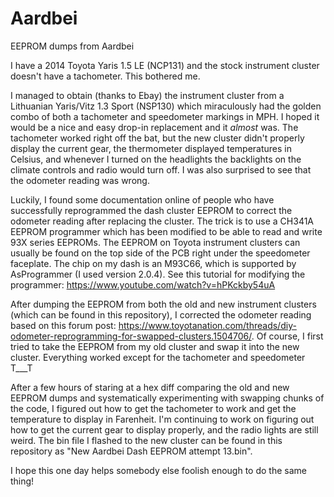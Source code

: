 # Aardbei
EEPROM dumps from Aardbei

I have a 2014 Toyota Yaris 1.5 LE (NCP131) and the stock instrument cluster doesn't have a tachometer.
This bothered me.

I managed to obtain (thanks to Ebay) the instrument cluster from a Lithuanian Yaris/Vitz 1.3 Sport (NSP130) which miraculously had the golden combo of both a tachometer and speedometer markings in MPH.
I hoped it would be a nice and easy drop-in replacement and it *almost* was. The tachometer worked right off the bat, but the new cluster didn't properly display the current gear, the thermometer displayed temperatures in Celsius, and whenever I turned on the headlights the backlights on the climate controls and radio would turn off. I was also surprised to see that the odometer reading was wrong.

Luckily, I found some documentation online of people who have successfully reprogrammed the dash cluster EEPROM to correct the odometer reading after replacing the cluster.
The trick is to use a CH341A EEPROM programmer which has been modified to be able to read and write 93X series EEPROMs. The EEPROM on Toyota instrument clusters can usually be found on the top side of the PCB right under the speedometer faceplate. The chip on my dash is an M93C66, which is supported by AsProgrammer (I used version 2.0.4).
See this tutorial for modifying the programmer: https://www.youtube.com/watch?v=hPKckby54uA

After dumping the EEPROM from both the old and new instrument clusters (which can be found in this repository), I corrected the odometer reading based on this forum post: https://www.toyotanation.com/threads/diy-odometer-reprogramming-for-swapped-clusters.1504706/. Of course, I first tried to take the EEPROM from my old cluster and swap it into the new cluster. Everything worked except for the tachometer and speedometer T___T

After a few hours of staring at a hex diff comparing the old and new EEPROM dumps and systematically experimenting with swapping chunks of the code, I figured out how to get the tachometer to work and get the temperature to display in Farenheit. I'm continuing to work on figuring out how to get the current gear to display properly, and the radio lights are still weird.
The bin file I flashed to the new cluster can be found in this repository as "New Aardbei Dash EEPROM attempt 13.bin".

I hope this one day helps somebody else foolish enough to do the same thing!

